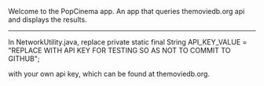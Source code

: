 Welcome to the PopCinema app. 
An app that queries themoviedb.org api and displays the results. 

******************************************
In NetworkUtility.java, replace
    private static final String API_KEY_VALUE = "REPLACE WITH API KEY FOR TESTING SO AS NOT TO COMMIT TO GITHUB";
 

with your own api key, which can be found at themoviedb.org. 
